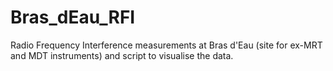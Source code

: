 # Bras_dEau_RFI

Radio Frequency Interference measurements at Bras d'Eau (site for ex-MRT and
MDT instruments) and script to visualise the data.
